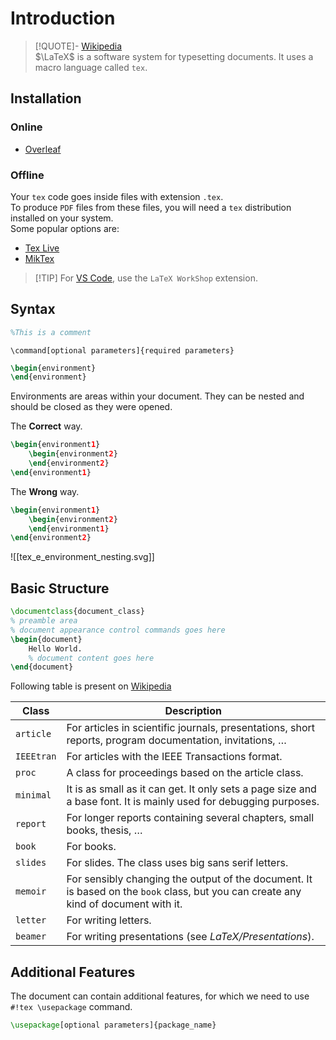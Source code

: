 # Introduction

> [!QUOTE]- [Wikipedia](https://en.wikipedia.org/wiki/LaTeX)  
> $\LaTeX$ is a software system for typesetting documents. It uses a macro language called `tex`.

## Installation

### Online

- [Overleaf](https://www.overleaf.com/)

### Offline

Your `tex` code goes inside files with extension `.tex`.  
To produce `PDF` files from these files, you will need a `tex` distribution installed on your system.  
Some popular options are:

- [Tex Live](https://www.tug.org/texlive/)
- [MikTex](https://github.com/MiKTeX/miktex)

> [!TIP] For [VS Code](https://code.visualstudio.com/download), use the `LaTeX WorkShop` extension.

## Syntax

```tex
%This is a comment
```

```
\command[optional parameters]{required parameters}
```

```tex
\begin{environment}
\end{environment}
```

Environments are areas within your document. They can be nested and should be closed as they were opened.

The **Correct** way.

```tex
\begin{environment1}
	\begin{environment2}
	\end{environment2}
\end{environment1}
```

The **Wrong** way.

```tex
\begin{environment1}
	\begin{environment2}
	\end{environment1}
\end{environment2}
```

![[tex_e_environment_nesting.svg]]

## Basic Structure

```tex
\documentclass{document_class}
% preamble area
% document appearance control commands goes here
\begin{document}
	Hello World.
	% document content goes here
\end{document}
```

Following table is present on [Wikipedia](https://en.wikibooks.org/wiki/LaTeX/Document_Structure#Document_classes)

| Class      | Description                                                                                                                         |
| ---------- | ----------------------------------------------------------------------------------------------------------------------------------- |
| `article`  | For articles in scientific journals, presentations, short reports, program documentation, invitations, …                            |
| `IEEEtran` | For articles with the IEEE Transactions format.                                                                                     |
| `proc`     | A class for proceedings based on the article class.                                                                                 |
| `minimal`  | It is as small as it can get. It only sets a page size and a base font. It is mainly used for debugging purposes.                   |
| `report`   | For longer reports containing several chapters, small books, thesis, …                                                              |
| `book`     | For books.                                                                                                                          |
| `slides`   | For slides. The class uses big sans serif letters.                                                                                  |
| `memoir`   | For sensibly changing the output of the document. It is based on the `book` class, but you can create any kind of document with it. |
| `letter`   | For writing letters.                                                                                                                |
| `beamer`   | For writing presentations (see _LaTeX/Presentations_).                                                                              |

## Additional Features

The document can contain additional features, for which we need to use `#!tex \usepackage` command.

```tex
\usepackage[optional parameters]{package_name}
```
